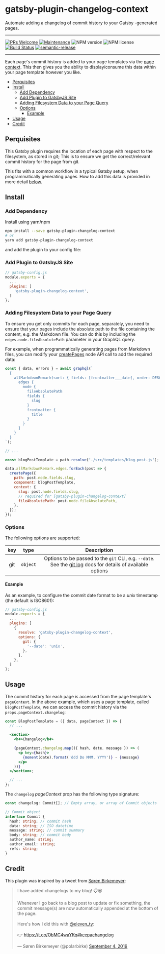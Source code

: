 # gatsby-plugin-changelog-context

Automate adding a changelog of commit history to your Gatsby -generated pages.

---

[![PRs Welcome](https://img.shields.io/badge/PRs-welcome-green.svg?style=flat-square&logo=Github)](http://makeapullrequest.com)
[![Maintenance](https://img.shields.io/badge/Maintained%3F-yes-green.svg?style=flat-square)](https://github.com/tgallacher/gatsby-plugin-changelog-context/graphs/commit-activity)
![NPM version](https://img.shields.io/npm/v/gatsby-plugin-changelog-context.svg?style=flat)
![NPM license](https://img.shields.io/npm/l/gatsby-plugin-changelog-context.svg?style=flat)
[![Build Status](https://travis-ci.com/tgallacher/gatsby-plugin-changelog-context.svg?branch=master)](https://travis-ci.com/tgallacher/gatsby-plugin-changelog-context)
[![semantic-release](https://img.shields.io/badge/%20%20%F0%9F%93%A6%F0%9F%9A%80-semantic--release-e10079.svg)](https://github.com/semantic-release/semantic-release)

---

Each page's commit history is added to your page templates via the [page context](https://www.gatsbyjs.org/docs/gatsby-internals-terminology/#pagecontext). This then gives you the ability to display/consume this data within your page template however you like.

<!-- TOC -->

- [Perquisites](#perquisites)
- [Install](#install)
  - [Add Dependency](#add-dependency)
  - [Add Plugin to GatsbyJS Site](#add-plugin-to-gatsbyjs-site)
  - [Adding Filesystem Data to your Page Query](#adding-filesystem-data-to-your-page-query)
  - [Options](#options)
    - [Example](#example)
- [Usage](#usage)
- [Credit](#credit)

<!-- /TOC -->

## Perquisites

This Gatsby plugin requires the location of each page with respect to the filesystem, as stored in git; This is to ensure we get the correct/relevant commit history for the page from git.

This fits with a common workflow in a typical Gatsby setup, when programmatically generating pages. How to add this data is provided in more detail [below](<(#adding-filesystem-data-to-your-page-query)>).

## Install

### Add Dependency

Install using yarn/npm

```sh
npm install --save gatsby-plugin-changelog-context
# or
yarn add gatsby-plugin-changelog-context
```

and add the plugin to your config file:

### Add Plugin to GatsbyJS Site

```js
// gatsby-config.js
module.exports = {
  ...
  plugins: [
    'gatsby-plugin-changelog-context',
  ]
};
```

### Adding Filesystem Data to your Page Query

To ensure you get only commits for each page, separately, you need to ensure that your pages include the absolute path to the file containing the content, e.g. the Markdown file. You can do this by including the `edges.node.fileAbsolutePath` parameter in your GraphQL query.

For example, when programmatically generating pages from Markdown files, you can modify your [createPages](https://www.gatsbyjs.org/docs/node-apis/#createPages) node API call to add the required data:

```js
const { data, errors } = await graphql(`
  {
    allMarkdownRemark(sort: { fields: [frontmatter___date], order: DESC }) {
      edges {
        node {
          fileAbsolutePath
          fields {
            slug
          }
          frontmatter {
            title
          }
        }
      }
    }
  }
`);

// ...

const blogPostTemplate = path.resolve('./src/templates/blog-post.js');

data.allMarkdownRemark.edges.forEach(post => {
  createPage({
    path: post.node.fields.slug,
    component: blogPostTemplate,
    context: {
      slug: post.node.fields.slug,
      // required for [gatsby-plugin-changelog-context]
      fileAbsolutePath: post.node.fileAbsolutePath,
    },
  });
});
```

### Options

The following options are supported:

| key |   type   |                                                                   Description                                                                   |
| :-: | :------: | :---------------------------------------------------------------------------------------------------------------------------------------------: |
| git | `object` | Options to be passed to the `git` CLI, e.g. `--date`. See the [git log](https://git-scm.com/docs/git-log) docs for details of available options |

#### Example

As an example, to configure the commit date format to be a _unix_ timestamp (the default is ISO8601):

```js
// gatsby-config.js
module.exports = {
  ...
  plugins: [
    {
      resolve: 'gatsby-plugin-changelog-context',
      options: {
        git: {
          '--date': 'unix',
        },
      },
    },
  ]
};
```

## Usage

The commit history for each page is accessed from the page template's `pageContext`. In the above example, which uses a page template, called `blogPostTemplate`, we can access the commit history via the `props.pageContext.changelog`:

```jsx
const BlogPostTemplate = ({ data, pageContext }) => {
  // ...

  <section>
    <h4>Changelog</h4>

    {pageContext.changelog.map(({ hash, date, message }) => (
      <p key={hash}>
        {moment(date).format('ddd Do MMM, YYYY')} - {message}
      </p>
    ))}
  </section>;

  // ...
};
```

The `changelog` _pageContext_ prop has the following type signature:

```ts
const changelog: Commit[]; // Empty array, or array of Commit objects

// Commit object
interface Commit {
  hash: string; // commit hash
  data: string; // ISO datetime
  message: string; // commit summary
  body: string; // commit body
  author_name: string;
  author_email: string;
  refs: string;
}
```

## Credit

This plugin was inspired by a tweet from [Søren Birkemeyer](https://twitter.com/polarbirke):

<blockquote class="twitter-tweet"><p lang="en" dir="ltr">I have added changelogs to my blog! 📋😎<br><br>Whenever I go back to a blog post to update or fix something, the commit message(s) are now automatically appended at the bottom of the page.<br><br>Here&#39;s how I did this with <a href="https://twitter.com/eleven_ty?ref_src=twsrc%5Etfw">@eleven_ty</a>: <br><br>👉 <a href="https://t.co/ObMC4waYKq">https://t.co/ObMC4waYKq</a><a href="https://twitter.com/hashtag/keepachangelog?src=hash&amp;ref_src=twsrc%5Etfw">#keepachangelog</a></p>&mdash; Søren Birkemeyer (@polarbirke) <a href="https://twitter.com/polarbirke/status/1169334048516444160?ref_src=twsrc%5Etfw">September 4, 2019</a></blockquote>
